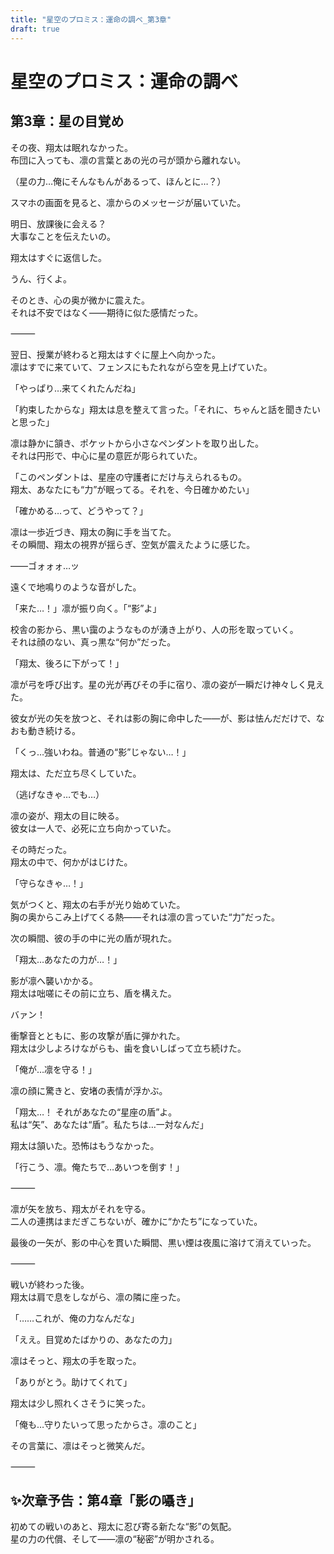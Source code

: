 ```yaml
---
title: "星空のプロミス：運命の調べ_第3章"
draft: true
---
```


# 星空のプロミス：運命の調べ

## 第3章：星の目覚め

その夜、翔太は眠れなかった。  
布団に入っても、凛の言葉とあの光の弓が頭から離れない。

（星の力…俺にそんなもんがあるって、ほんとに…？）

スマホの画面を見ると、凛からのメッセージが届いていた。

明日、放課後に会える？  
大事なことを伝えたいの。

翔太はすぐに返信した。

うん、行くよ。

そのとき、心の奥が微かに震えた。  
それは不安ではなく――期待に似た感情だった。

⸻

翌日、授業が終わると翔太はすぐに屋上へ向かった。  
凛はすでに来ていて、フェンスにもたれながら空を見上げていた。

「やっぱり…来てくれたんだね」

「約束したからな」翔太は息を整えて言った。「それに、ちゃんと話を聞きたいと思った」

凛は静かに頷き、ポケットから小さなペンダントを取り出した。  
それは円形で、中心に星の意匠が彫られていた。

「このペンダントは、星座の守護者にだけ与えられるもの。  
翔太、あなたにも“力”が眠ってる。それを、今日確かめたい」

「確かめる…って、どうやって？」

凛は一歩近づき、翔太の胸に手を当てた。  
その瞬間、翔太の視界が揺らぎ、空気が震えたように感じた。

――ゴォォォ…ッ

遠くで地鳴りのような音がした。

「来た…！」凛が振り向く。「“影”よ」

校舎の影から、黒い靄のようなものが湧き上がり、人の形を取っていく。  
それは顔のない、真っ黒な“何か”だった。

「翔太、後ろに下がって！」

凛が弓を呼び出す。星の光が再びその手に宿り、凛の姿が一瞬だけ神々しく見えた。

彼女が光の矢を放つと、それは影の胸に命中した――が、影は怯んだだけで、なおも動き続ける。

「くっ…強いわね。普通の“影”じゃない…！」

翔太は、ただ立ち尽くしていた。

（逃げなきゃ…でも…）

凛の姿が、翔太の目に映る。  
彼女は一人で、必死に立ち向かっていた。

その時だった。  
翔太の中で、何かがはじけた。

「守らなきゃ…！」

気がつくと、翔太の右手が光り始めていた。  
胸の奥からこみ上げてくる熱――それは凛の言っていた“力”だった。

次の瞬間、彼の手の中に光の盾が現れた。

「翔太…あなたの力が…！」

影が凛へ襲いかかる。  
翔太は咄嗟にその前に立ち、盾を構えた。

バァン！

衝撃音とともに、影の攻撃が盾に弾かれた。  
翔太は少しよろけながらも、歯を食いしばって立ち続けた。

「俺が…凛を守る！」

凛の顔に驚きと、安堵の表情が浮かぶ。

「翔太…！ それがあなたの“星座の盾”よ。  
私は“矢”、あなたは“盾”。私たちは…一対なんだ」

翔太は頷いた。恐怖はもうなかった。

「行こう、凛。俺たちで…あいつを倒す！」

⸻

凛が矢を放ち、翔太がそれを守る。  
二人の連携はまだぎこちないが、確かに“かたち”になっていた。

最後の一矢が、影の中心を貫いた瞬間、黒い煙は夜風に溶けて消えていった。

⸻

戦いが終わった後。  
翔太は肩で息をしながら、凛の隣に座った。

「……これが、俺の力なんだな」

「ええ。目覚めたばかりの、あなたの力」

凛はそっと、翔太の手を取った。

「ありがとう。助けてくれて」

翔太は少し照れくさそうに笑った。

「俺も…守りたいって思ったからさ。凛のこと」

その言葉に、凛はそっと微笑んだ。

⸻

## ✨次章予告：第4章「影の囁き」

初めての戦いのあと、翔太に忍び寄る新たな“影”の気配。  
星の力の代償、そして――凛の“秘密”が明かされる。
